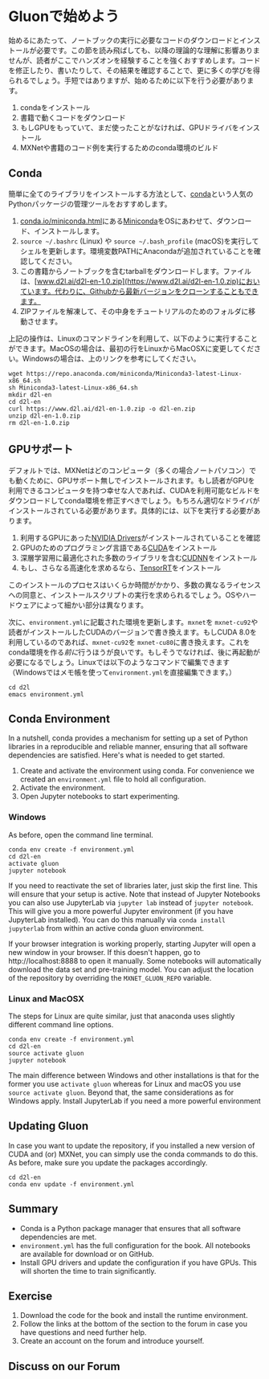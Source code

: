 # Gluonで始めよう

始めるにあたって、ノートブックの実行に必要なコードのダウンロードとインストールが必要です。この節を読み飛ばしても、以降の理論的な理解に影響ありませんが、読者がここでハンズオンを経験することを強くおすすめします。コードを修正したり、書いたりして、その結果を確認することで、更に多くの学びを得られるでしょう。手短ではありますが、始めるために以下を行う必要があります。

1. condaをインストール
1. 書籍で動くコードをダウンロード
1. もしGPUをもっていて、まだ使ったことがなければ、GPUドライバをインストール
1. MXNetや書籍のコード例を実行するためのconda環境のビルド

## Conda

簡単に全てのライブラリをインストールする方法として、[conda](https://conda.io)という人気のPythonパッケージの管理ツールをおすすめします。

1. [conda.io/miniconda.html](https://conda.io/miniconda.html)にある[Miniconda](https://conda.io/miniconda.html)をOSにあわせて、ダウンロード、インストールします。
1. `source ~/.bashrc` (Linux) や `source ~/.bash_profile` (macOS)を実行してシェルを更新します。環境変数PATHにAnacondaが追加されていることを確認してください。
1. この書籍からノートブックを含むtarballをダウンロードします。ファイルは、[www.d2l.ai/d2l-en-1.0.zip](https://www.d2l.ai/d2l-en-1.0.zip)においています。代わりに、Githubから最新バージョンをクローンすることもできます。
1. ZIPファイルを解凍して、その中身をチュートリアルのためのフォルダに移動させます。

上記の操作は、Linuxのコマンドラインを利用して、以下のように実行することができます。MacOSの場合は、最初の行をLinuxからMacOSXに変更してください。Windowsの場合は、上のリンクを参考にしてください。

```
wget https://repo.anaconda.com/miniconda/Miniconda3-latest-Linux-x86_64.sh
sh Miniconda3-latest-Linux-x86_64.sh
mkdir d2l-en
cd d2l-en
curl https://www.d2l.ai/d2l-en-1.0.zip -o d2l-en.zip
unzip d2l-en-1.0.zip
rm d2l-en-1.0.zip
```

## GPUサポート

デフォルトでは、MXNetはどのコンピュータ（多くの場合ノートパソコン）でも動くために、GPUサポート無しでインストールされます。もし読者がGPUを利用できるコンピュータを持つ幸せな人であれば、CUDAを利用可能なビルドをダウンロードしてconda環境を修正すべきでしょう。もちろん適切なドライバがインストールされている必要があります。具体的には、以下を実行する必要があります。

1. 利用するGPUにあった[NVIDIA Drivers](https://www.nvidia.com/drivers)がインストールされていることを確認
1. GPUのためのプログラミング言語である[CUDA](https://developer.nvidia.com/cuda-downloads)をインストール
1. 深層学習用に最適化された多数のライブラリを含む[CUDNN](https://developer.nvidia.com/cudnn)をインストール
1. もし、さらなる高速化を求めるなら、[TensorRT](https://developer.nvidia.com/tensorrt)をインストール

このインストールのプロセスはいくらか時間がかかり、多数の異なるライセンスへの同意と、インストールスクリプトの実行を求められるでしょう。OSやハードウェアによって細かい部分は異なります。

次に、`environment.yml`に記載された環境を更新します。`mxnet`を
`mxnet-cu92`や読者がインストールしたCUDAのバージョンで書き換えます。もしCUDA 8.0を利用しているのであれば、`mxnet-cu92`を `mxnet-cu80`に書き換えます。これをconda環境を作る*前に*行うほうが良いです。もしそうでなければ、後に再起動が必要になるでしょう。Linuxでは以下のようなコマンドで編集できます（Windowsではメモ帳を使って`environment.yml`を直接編集できます。）

```
cd d2l
emacs environment.yml
```

## Conda Environment

In a nutshell, conda provides a mechanism for setting up a set of Python libraries in a reproducible and reliable manner, ensuring that all software dependencies are satisfied. Here's what is needed to get started.

1. Create and activate the environment using conda. For convenience we created an `environment.yml` file to hold all configuration.
1. Activate the environment.
1. Open Jupyter notebooks to start experimenting.

### Windows

As before, open the command line terminal.

```
conda env create -f environment.yml
cd d2l-en
activate gluon
jupyter notebook
```

If you need to reactivate the set of libraries later, just skip the first line. This will ensure that your setup is active. Note that instead of Jupyter Notebooks you can also use JupyterLab via `jupyter lab` instead of `jupyter notebook`. This will give you a more powerful Jupyter environment (if you have JupyterLab installed). You can do this manually via `conda install jupyterlab` from within an active conda gluon environment.

If your browser integration is working properly, starting Jupyter will open a new window in your browser. If this doesn't happen, go to http://localhost:8888 to open it manually. Some notebooks will automatically download the data set and pre-training model. You can adjust the location of the repository by overriding the `MXNET_GLUON_REPO` variable.

### Linux and MacOSX

The steps for Linux are quite similar, just that anaconda uses slightly different command line options.

```
conda env create -f environment.yml
cd d2l-en
source activate gluon
jupyter notebook
```

The main difference between Windows and other installations is that for the former you use `activate gluon` whereas for Linux and macOS you use `source activate gluon`. Beyond that, the same considerations as for Windows apply. Install JupyterLab if you need a more powerful environment

## Updating Gluon

In case you want to update the repository, if you installed a new version of CUDA and (or) MXNet, you can simply use the conda commands to do this. As before, make sure you update the packages accordingly.

```
cd d2l-en
conda env update -f environment.yml
```

## Summary

* Conda is a Python package manager that ensures that all software dependencies are met.
* `environment.yml` has the full configuration for the book. All notebooks are available for download or on GitHub.
* Install GPU drivers and update the configuration if you have GPUs. This will shorten the time to train significantly.

## Exercise

1. Download the code for the book and install the runtime environment.
1. Follow the links at the bottom of the section to the forum in case you have questions and need further help.
1. Create an account on the forum and introduce yourself.

## Discuss on our Forum

<div id="discuss" topic_id="2315"></div>
